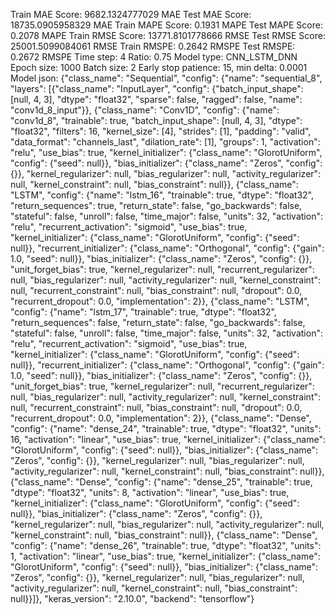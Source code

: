 Train MAE Score: 9682.1324777029 MAE
Test MAE Score: 18735.0905958329 MAE
Train MAPE Score: 0.1931 MAPE
Test MAPE Score: 0.2078 MAPE
Train RMSE Score: 13771.8101778666 RMSE
Test RMSE Score: 25001.5099084061 RMSE
Train RMSPE: 0.2642 RMSPE
Test RMSPE: 0.2672 RMSPE
Time step: 4
Ratio: 0.75
Model type: CNN_LSTM_DNN
Epoch size: 1000
Batch size: 2
Early stop patience: 15, min delta: 0.0001
Model json: {"class_name": "Sequential", "config": {"name": "sequential_8", "layers": [{"class_name": "InputLayer", "config": {"batch_input_shape": [null, 4, 3], "dtype": "float32", "sparse": false, "ragged": false, "name": "conv1d_8_input"}}, {"class_name": "Conv1D", "config": {"name": "conv1d_8", "trainable": true, "batch_input_shape": [null, 4, 3], "dtype": "float32", "filters": 16, "kernel_size": [4], "strides": [1], "padding": "valid", "data_format": "channels_last", "dilation_rate": [1], "groups": 1, "activation": "relu", "use_bias": true, "kernel_initializer": {"class_name": "GlorotUniform", "config": {"seed": null}}, "bias_initializer": {"class_name": "Zeros", "config": {}}, "kernel_regularizer": null, "bias_regularizer": null, "activity_regularizer": null, "kernel_constraint": null, "bias_constraint": null}}, {"class_name": "LSTM", "config": {"name": "lstm_16", "trainable": true, "dtype": "float32", "return_sequences": true, "return_state": false, "go_backwards": false, "stateful": false, "unroll": false, "time_major": false, "units": 32, "activation": "relu", "recurrent_activation": "sigmoid", "use_bias": true, "kernel_initializer": {"class_name": "GlorotUniform", "config": {"seed": null}}, "recurrent_initializer": {"class_name": "Orthogonal", "config": {"gain": 1.0, "seed": null}}, "bias_initializer": {"class_name": "Zeros", "config": {}}, "unit_forget_bias": true, "kernel_regularizer": null, "recurrent_regularizer": null, "bias_regularizer": null, "activity_regularizer": null, "kernel_constraint": null, "recurrent_constraint": null, "bias_constraint": null, "dropout": 0.0, "recurrent_dropout": 0.0, "implementation": 2}}, {"class_name": "LSTM", "config": {"name": "lstm_17", "trainable": true, "dtype": "float32", "return_sequences": false, "return_state": false, "go_backwards": false, "stateful": false, "unroll": false, "time_major": false, "units": 32, "activation": "relu", "recurrent_activation": "sigmoid", "use_bias": true, "kernel_initializer": {"class_name": "GlorotUniform", "config": {"seed": null}}, "recurrent_initializer": {"class_name": "Orthogonal", "config": {"gain": 1.0, "seed": null}}, "bias_initializer": {"class_name": "Zeros", "config": {}}, "unit_forget_bias": true, "kernel_regularizer": null, "recurrent_regularizer": null, "bias_regularizer": null, "activity_regularizer": null, "kernel_constraint": null, "recurrent_constraint": null, "bias_constraint": null, "dropout": 0.0, "recurrent_dropout": 0.0, "implementation": 2}}, {"class_name": "Dense", "config": {"name": "dense_24", "trainable": true, "dtype": "float32", "units": 16, "activation": "linear", "use_bias": true, "kernel_initializer": {"class_name": "GlorotUniform", "config": {"seed": null}}, "bias_initializer": {"class_name": "Zeros", "config": {}}, "kernel_regularizer": null, "bias_regularizer": null, "activity_regularizer": null, "kernel_constraint": null, "bias_constraint": null}}, {"class_name": "Dense", "config": {"name": "dense_25", "trainable": true, "dtype": "float32", "units": 8, "activation": "linear", "use_bias": true, "kernel_initializer": {"class_name": "GlorotUniform", "config": {"seed": null}}, "bias_initializer": {"class_name": "Zeros", "config": {}}, "kernel_regularizer": null, "bias_regularizer": null, "activity_regularizer": null, "kernel_constraint": null, "bias_constraint": null}}, {"class_name": "Dense", "config": {"name": "dense_26", "trainable": true, "dtype": "float32", "units": 1, "activation": "linear", "use_bias": true, "kernel_initializer": {"class_name": "GlorotUniform", "config": {"seed": null}}, "bias_initializer": {"class_name": "Zeros", "config": {}}, "kernel_regularizer": null, "bias_regularizer": null, "activity_regularizer": null, "kernel_constraint": null, "bias_constraint": null}}]}, "keras_version": "2.10.0", "backend": "tensorflow"}